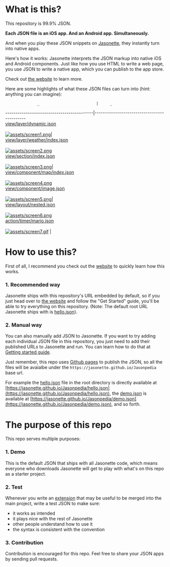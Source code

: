 # What is this?
This repository is 99.9% JSON.

**Each JSON file is an iOS app. And an Android app. Simultaneously.**

And when you play these JSON snippets on [Jasonette](https://www.jasonette.com), they instantly turn into native apps.

Here's how it works: Jasonette interprets the JSON markup into native iOS and Android components. Just like how you use HTML to write a web page, you use JSON to write a native app, which you can publish to the app store.

Check out [the website](https://www.jasonette.com) to learn more.

Here are some highlights of what these JSON files can turn into (hint: anything you can imagine):

                  _                         |     _                                        
-------------------------------------------|--------------------------------------------
<br>[view/layer/dynamic.json](view/layer/dynamic.json)<br><br>[![assets/screen1.png](assets/screen1.png)](view/layer/dynamic.json)|<br> [view/layer/weather/index.json](view/layer/weather/index.json)<br><br>[![assets/screen2.png](assets/screen2.png)](view/layer/weather/index.json)
<br>[view/section/index.json](view/section/index.json)<br><br>[![assets/screen3.png](assets/screen3.png)](view/section/index.json)|<br> [view/component/map/index.json](view/component/map/index.json)<br><br>[![assets/screen4.png](assets/screen4.png)](view/component/map/index.json)
<br>[view/component/image.json](view/component/image/index.json)<br><br>[![assets/screen5.png](assets/screen5.png)](view/component/image/index.json)|<br> [view/layout/nested.json](view/layout/nested.json)<br><br>[![assets/screen6.png](assets/screen6.png)](view/layout/nested.json)
<br>[action/timer/mario.json](action/timer/mario.json)<br><br>[![assets/screen7.gif](assets/screen7.gif)](action/timer/mario.json)      |                                            

# How to use this?

First of all, I recommend you check out the [website](https://www.jasonette.com) to quickly learn how this works.

### 1. Recommended way
Jasonette ships with this repository's URL embedded by default, so if you just head over to [the website](https://www.jasonette.com) and follow the "Get Started" guide, you'll be able to try everything on this repository. (Note: The default root URL Jasonette ships with is [hello.json](https://github.com/Jasonette/Jasonpedia/blob/gh-pages/hello.json)).

### 2. Manual way
You can also manually add JSON to Jasonette. If you want to try adding each individual JSON file in this repository, you just need to add their published URLs to Jasonette and run. You can learn how to do that at [Getting started guide](https://jasonette.github.io/documentation).

Just remember, this repo uses [Github pages](https://pages.github.com) to publish the JSON, so all the files will be avaialbe under the `https://jasonette.github.io/Jasonpedia` base url.

For example the [hello.json](https://github.com/Jasonette/Jasonpedia/blob/gh-pages/hello.json) file in the root directory is directly available at [https://jasonette.github.io/Jasonpedia/hello.json](https://jasonette.github.io/Jasonpedia/hello.json), the [demo.json](https://github.com/Jasonette/Jasonpedia/blob/gh-pages/demo.json) is available at [https://jasonette.github.io/Jasonpedia/demo.json](https://jasonette.github.io/Jasonpedia/demo.json), and so forth.

# The purpose of this repo
This repo serves multiple purposes:

### 1. Demo
This is the default JSON that ships with all Jasonette code, which means everyone who downloads Jasonette will get to play with what's on this repo as a starter project.

### 2. Test
Whenever you write an [extension](https://jasonette.github.io/documentation/advanced/#extension) that may be useful to be merged into the main project,  write a test JSON to make sure:
  - it works as intended
  - it plays nice with the rest of Jasonette
  - other people understand how to use it
  - the syntax is consistent with the convention

### 3. Contribution
Contribution is encouraged for this repo. Feel free to share your JSON apps by sending pull requests.
